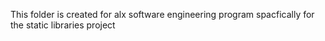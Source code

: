 This folder is created for alx software engineering program spacfically for the static libraries project

